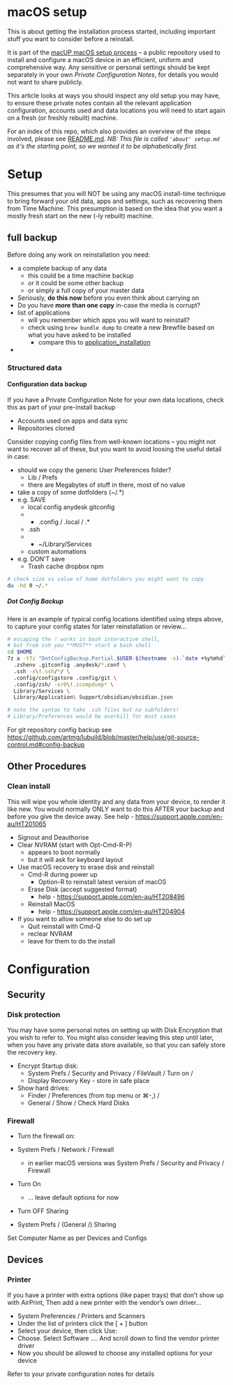 # macOS setup

This is about getting the installation process started, 
including important stuff you want to consider before a reinstall.

It is part of the [macUP macOS setup process](https://github.com/artmg/macUP/) – a public repository 
used to install and configure a macOS device in an efficient, uniform and comprehensive way. Any sensitive or personal settings should be kept separately in your own *Private Configuration Notes*, for details you would not want to share publicly. 

This article looks at ways you should 
inspect any old setup you may have, to 
ensure these private notes contain all 
the relevant application configuration, 
accounts used and data locations 
you will need to start again on a fresh (or freshly rebuilt) machine.

For an index of this repo,
which also provides an overview of the steps involved, please see [README.md](https://github.com/artmg/macUP/blob/main/README.md). _NB: This file is called `'about' setup.md` as it's the starting point, so we wanted it to be alphabetically first._


# Setup

This presumes that you will NOT be using any macOS install-time technique to bring forward your old data, apps and settings, such as recovering them from Time Machine. This presumption is based on the idea that you want a mostly fresh start on the new (-ly rebuilt) machine. 

## full backup

Before doing any work on reinstallation you need:

* a complete backup of any data
	* this could be a time machine backup
	* or it could be some other backup 
	* or simply a full copy of your master data
* Seriously, **do this now** before you even think about carrying on
* Do you have **more than one copy** in-case the media is corrupt?
* list of applications
	* will you remember which apps you will want to reinstall?
	* check using `brew bundle dump` to create a new Brewfile based on what you have asked to be installed
		* compare this to [application_installation](application_installation.md)
* 

### Structured data

#### Configuration data backup

If you have a Private Configuration Note for your own data locations, check this as part of your pre-install backup

* Accounts used on apps and data sync
* Repositories cloned

Consider copying config files from well-known locations – you might not want to recover all of these, but you want to avoid loosing the useful detail in case:

* should we copy the generic User Preferences folder?
	* Lib / Prefs
	* there are Megabytes of stuff in there, most of no value
* take a copy of some dotfolders (~/.*)
* e.g. SAVE
	* local config anydesk gitconfig
	* * .config / .local / .*
	* .ssh
	* * ~/Library/Services
	* custom automations
* e.g. DON'T save
	* Trash cache dropbox npm

```zsh
# check size vs value of home dotfolders you might want to copy
du -hd 0 ~/.*
```

##### Dot Config Backup

Here is an example of typical config locations identified using steps above, to capture your config states for later reinstallation or review...

```zsh
# escaping the ! works in bash interactive shell, 
# but from zsh you **MUST** start a bash shell
cd $HOME
7z a -t7z "DotConfigBackup.Partial.$USER-$(hostname -s).`date +%y%m%d`.7z" \
  .zshenv .gitconfig .anydesk/*.conf \
  .ssh -x\!.ssh/*/ \
  .config/configstore .config/git \
  .config/zsh/ -xr0\!.zcompdump* \
  Library/Services \
  Library/Application\ Support/obsidian/obsidian.json 

# note the syntax to take .ssh files but no subfolders!
# Library/Preferences would be overkill for most cases
```

For git repository config backup see https://github.com/artmg/lubuild/blob/master/help/use/git-source-control.md#config-backup

## Other Procedures

### Clean install

This will wipe you whole identity and any data 
from your device, to render it like new. 
You would normally ONLY want to do this AFTER your backup 
and before you give the device away. 
See help - https://support.apple.com/en-au/HT201065

* Signout and Deauthorise
* Clear NVRAM (start with Opt-Cmd-R-P)
	* appears to boot normally
	* but it will ask for keyboard layout
* Use macOS recovery to erase disk and reinstall
	* Cmd-R during power up 
		* Option-R to reinstall latest version of macOS
	* Erase Disk (accept suggested format)
		* help - https://support.apple.com/en-au/HT208496
	* Reinstall MacOS
		* help - https://support.apple.com/en-au/HT204904
* If you want to allow someone else to do set up
	* Quit reinstall with Cmd-Q
	* reclear NVRAM
	* leave for them to do the install



# Configuration

## Security

### Disk protection

You may have some personal notes on setting up with Disk Encryption that you wish to refer to. You might also consider leaving this step until later, when you have any private data store available, so that you can safely store the recovery key.

* Encrypt Startup disk: 
	* System Prefs / Security and Privacy / FileVault / Turn on /
	* Display Recovery Key - store in safe place
* Show hard drives: 
	* Finder / Preferences (from top menu or ⌘-,) / 
	* General / Show / Check Hard Disks 
 
### Firewall

* Turn the firewall on: 
* System Prefs / Network / Firewall
	* in earlier macOS versions was System Prefs / Security and Privacy / Firewall
* Turn On 
	* … leave default options for now

* Turn OFF Sharing
* System Prefs / (General /) Sharing

Set Computer Name as per Devices and Configs

## Devices 

### Printer

If you have a printer with extra options (like paper trays) that don’t show up with AirPrint, 
Then add a new printer with the vendor’s own driver…

* System Preferences / Printers and Scanners 
* Under the list of printers click the [ + ] button
* Select your device, then click Use: 
* Choose. Select Software ….  And scroll down to find the vendor printer driver
* Now you should be allowed to choose any installed options for your device

Refer to your private configuration notes for details


